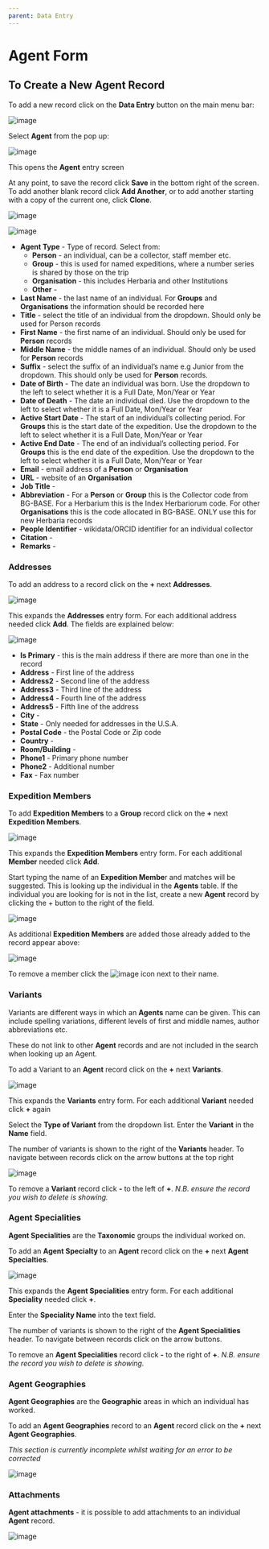 ```yaml
---
parent: Data Entry
---
```


# Agent Form

## To Create a New Agent Record 

To add a new record click on the **Data Entry** button on the main menu bar: 

![image](https://user-images.githubusercontent.com/8005676/180232974-2bdb0fa8-75a0-4130-99e7-c5f9628d98e3.png)

Select **Agent** from the pop up: 

![image](https://user-images.githubusercontent.com/8005676/180232903-a0f84669-da06-41cd-b0b9-fba373f5908f.png)

This opens the **Agent** entry screen

At any point, to save the record click **Save** in the bottom right of the screen. To add another blank record click **Add Another**, or to add another starting with a copy of the current one, click **Clone**.

![image](https://user-images.githubusercontent.com/8005676/180233295-8db73aba-a12d-4c65-b2a6-1c4e44f65e58.png)

![image](https://user-images.githubusercontent.com/8005676/180233568-19ab5b8d-5838-4eb5-977a-5ddf9d2d7c40.png)

- **Agent Type** - Type of record. Select from:
  - **Person** - an individual, can be a collector, staff member etc.
  - **Group** - this is used for named expeditions, where a number series is shared by those on the trip
  - **Organisation** - this includes Herbaria and other Institutions
  - **Other** - 
- **Last Name** - the last name of an individual. For **Groups** and **Organisations** the information should be recorded here
- **Title** - select the title of an individual from the dropdown. Should only be used for Person records
- **First Name** - the first name of an individual. Should only be used for **Person** records
- **Middle Name** - the middle names of an individual. Should only be used for **Person** records
- **Suffix** - select the suffix of an individual’s name e.g Junior from the dropdown. This should only be used for **Person** records.
- **Date of Birth** - The date an individual was born. Use the dropdown to the left to select whether it is a Full Date, Mon/Year or Year
- **Date of Death** - The date an individual died. Use the dropdown to the left to select whether it is a Full Date, Mon/Year or Year
- **Active Start Date** - The start of an individual’s collecting period. For **Groups** this is the start date of the expedition. Use the dropdown to the left to select whether it is a Full Date, Mon/Year or Year
- **Active End Date** - The end of an individual’s collecting period. For **Groups** this is the end date of the expedition. Use the dropdown to the left to select whether it is a Full Date, Mon/Year or Year
- **Email** - email address of a **Person** or **Organisation**
- **URL** - website of an **Organisation**
- **Job Title** -
- **Abbreviation** - For a **Person** or **Group** this is the Collector code from BG-BASE. For a Herbarium this is the Index Herbariorum code. For other **Organisations** this is the code allocated in BG-BASE. ONLY use this for new Herbaria records
- **People Identifier** - wikidata/ORCID identifier for an individual collector
- **Citation** -
- **Remarks** -

### Addresses

To add an address to a record click on the **+** next **Addresses**.

![image](https://user-images.githubusercontent.com/8005676/180233832-0de3a0a3-bf03-4093-8dd6-615096d204df.png)

This expands the **Addresses** entry form. For each additional address needed click **Add**. The fields are explained below:

![image](https://user-images.githubusercontent.com/8005676/180233943-602c7605-1450-43f1-a829-62de6201d640.png)

- **Is Primary** - this is the main address if there are more than one in the record
- **Address** - First line of the address
- **Address2** - Second line of the address
- **Address3** - Third line of the address
- **Address4** - Fourth line of the address
- **Address5** - Fifth line of the address
- **City** - 
- **State** - Only needed for addresses in the U.S.A.
- **Postal Code** - the Postal Code or Zip code
- **Country** - 
- **Room/Building** - 
- **Phone1** - Primary phone number
- **Phone2** - Additional number
- **Fax** - Fax number

### Expedition Members

To add **Expedition Members** to a **Group** record click on the **+** next **Expedition Members**.

![image](https://user-images.githubusercontent.com/8005676/180233724-d8a0cda2-5b30-47c9-8dd3-a08bcca21367.png)

This expands the **Expedition Members** entry form. For each additional **Member** needed click **Add**. 

Start typing the name of an **Expedition Membe**r and matches will be suggested. This is looking up the individual in the **Agents** table. If the individual you are looking for is not in the list, create a new **Agent** record by clicking the + button to the right of the field.

![image](https://user-images.githubusercontent.com/8005676/180234178-3abae028-1099-48ef-b9aa-14d7b42f44d3.png)

As additional **Expedition Members** are added those already added to the record appear above:

![image](https://user-images.githubusercontent.com/8005676/180234435-ba2f5f79-e8fe-42ce-a8a6-916e6005fcf3.png)

To remove a member click the ![image](https://user-images.githubusercontent.com/6713716/178715414-b59d2eef-734a-439b-8817-740c6f063726.png)
 icon next to their name.
 
### Variants

Variants are different ways in which an **Agents** name can be given. This can include spelling variations, different levels of first and middle names, author abbreviations etc.

These do not link to other **Agent** records and are not included in the search when looking up an Agent.

To add a Variant  to an **Agent** record click on the **+** next **Variants**.

![image](https://user-images.githubusercontent.com/8005676/180234879-812d2543-216d-4caa-aebc-63822e843f15.png)

This expands the **Variants** entry form. For each additional **Variant** needed click **+** again

Select the **Type of Variant** from the dropdown list. Enter the **Variant** in the **Name** field.

The number of variants is shown to the right of the **Variants** header. To navigate between records click on the arrow buttons at the top right

![image](https://user-images.githubusercontent.com/8005676/180235195-00d78e1f-5085-420c-a54c-c66bbda92f31.png)

To remove a **Variant** record click **-** to the left of **+**. _N.B. ensure the record you wish to delete is showing._

### Agent Specialities

**Agent Specialities** are the **Taxonomic** groups the individual worked on. 

To add an **Agent Specialty** to an **Agent** record click on the **+** next **Agent Specialties**.

![image](https://user-images.githubusercontent.com/8005676/180235336-43a022f7-78e1-4863-9464-2eceec237d38.png)

This expands the **Agent Specialities** entry form. For each additional **Speciality** needed click **+**.

Enter the **Speciality Name** into the text field. 

The number of variants is shown to the right of the **Agent Specialities** header. To navigate between records click on the arrow buttons.  

To remove an **Agent Specialities** record click **-** to the right of **+**. _N.B. ensure the record you wish to delete is showing._

### Agent Geographies

**Agent Geographies** are the **Geographic** areas in which an individual has worked. 

To add an **Agent Geographies** record to an **Agent** record click on the **+** next **Agent Geographies**.

_This section is currently incomplete whilst waiting for an error to be corrected_

![image](https://user-images.githubusercontent.com/8005676/180235485-f2a64f77-9827-40c3-824b-6e9d51375a17.png)

### Attachments

**Agent attachments** - it is possible to add attachments to an individual **Agent** record. 

![image](https://user-images.githubusercontent.com/6713716/178716524-2118df32-03ec-4d2d-a1c7-33eae94a0850.png)


 


